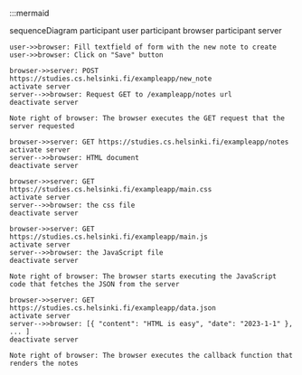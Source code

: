 :::mermaid

sequenceDiagram
    participant user
    participant browser
    participant server

    user->>browser: Fill textfield of form with the new note to create
    user->>browser: Click on "Save" button
    
    browser->>server: POST https://studies.cs.helsinki.fi/exampleapp/new_note
    activate server
    server-->>browser: Request GET to /exampleapp/notes url
    deactivate server

    Note right of browser: The browser executes the GET request that the server requested

    browser->>server: GET https://studies.cs.helsinki.fi/exampleapp/notes
    activate server
    server-->>browser: HTML document
    deactivate server

    browser->>server: GET https://studies.cs.helsinki.fi/exampleapp/main.css
    activate server
    server-->>browser: the css file
    deactivate server

    browser->>server: GET https://studies.cs.helsinki.fi/exampleapp/main.js
    activate server
    server-->>browser: the JavaScript file
    deactivate server

    Note right of browser: The browser starts executing the JavaScript code that fetches the JSON from the server

    browser->>server: GET https://studies.cs.helsinki.fi/exampleapp/data.json
    activate server
    server-->>browser: [{ "content": "HTML is easy", "date": "2023-1-1" }, ... ]
    deactivate server

    Note right of browser: The browser executes the callback function that renders the notes